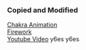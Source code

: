 ### Copied and Modified
[Chakra Animation](https://codepen.io/sidthesloth92/pen/GMPBrd)\
[Firework](https://drive.google.com/drive/folders/1tKoU9RFQDCYkrdjZS5q0RcpTE7L9kEaV)\
[Youtube Video](https://www.youtube.com/watch?v=7IYMAHsWx6E)
y6es
y6es
